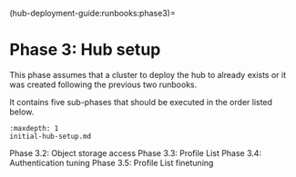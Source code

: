 (hub-deployment-guide:runbooks:phase3)=
# Phase 3: Hub setup

This phase assumes that a cluster to deploy the hub to already exists or it was created following the previous two runbooks.

It contains five sub-phases that should be executed in the order listed below.

```{toctree}
:maxdepth: 1
initial-hub-setup.md
```
Phase 3.2: Object storage access
Phase 3.3: Profile List
Phase 3.4: Authentication tuning
Phase 3.5: Profile List finetuning